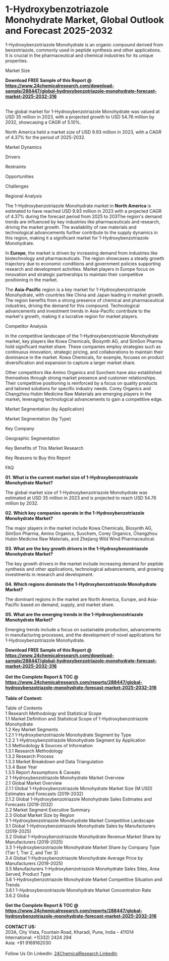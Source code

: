 <h1>1-Hydroxybenzotriazole Monohydrate Market, Global Outlook and Forecast 2025-2032</h1><p>1-Hydroxybenzotriazole Monohydrate is an organic compound derived from benzotriazole, commonly used in peptide synthesis and other applications. It is crucial in the pharmaceutical and chemical industries for its unique properties.</p><p>
Market Size</p><p>
</p><div><b>Download FREE Sample of this Report @ 
            <a href="https://www.24chemicalresearch.com/download-sample/288447/global-hydroxybenzotriazole-monohydrate-forecast-market-2025-2032-316">
            https://www.24chemicalresearch.com/download-sample/288447/global-hydroxybenzotriazole-monohydrate-forecast-market-2025-2032-316</a></b></div><br><p>The global market for 1-Hydroxybenzotriazole Monohydrate was valued at USD 35 million in 2023, with a projected growth to USD 54.76 million by 2032, showcasing a CAGR of 5.10%.</p><p>
</p><p>North America held a market size of USD 9.93 million in 2023, with a CAGR of 4.37% for the period of 2025-2032.</p><p>
Market Dynamics</p><p>
Drivers</p><p>
</p><p>
Restraints</p><p>
</p><p>
Opportunities</p><p>
</p><p>
Challenges</p><p>
</p><p>
Regional Analysis</p><p>
</p><p>The 1-Hydroxybenzotriazole Monohydrate market in <strong>North America</strong> is estimated to have reached USD 9.93 million in 2023 with a projected CAGR of 4.37% during the forecast period from 2025 to 203The region's demand trends are influenced by key industries like pharmaceuticals and research, driving the market growth. The availability of raw materials and technological advancements further contribute to the supply dynamics in this region, making it a significant market for 1-Hydroxybenzotriazole Monohydrate.</p><p>
</p><p>In <strong>Europe</strong>, the market is driven by increasing demand from industries like biotechnology and pharmaceuticals. The region showcases a steady growth trajectory due to economic conditions and government policies supporting research and development activities. Market players in Europe focus on innovation and strategic partnerships to maintain their competitive positioning in the market.</p><p>
</p><p>The <strong>Asia-Pacific</strong> region is a key market for 1-Hydroxybenzotriazole Monohydrate, with countries like China and Japan leading in market growth. The region benefits from a strong presence of chemical and pharmaceutical industries, driving the demand for this compound. Technological advancements and investment trends in Asia-Pacific contribute to the market's growth, making it a lucrative region for market players.</p><p>
Competitor Analysis</p><p>
</p><p>In the competitive landscape of the 1-Hydroxybenzotriazole Monohydrate market, key players like Kowa Chemicals, Biosynth AG, and SimSon Pharma hold significant market share. These companies employ strategies such as continuous innovation, strategic pricing, and collaborations to maintain their dominance in the market. Kowa Chemicals, for example, focuses on product diversification and expansion to capture a larger market share.</p><p>
</p><p>Other competitors like Amino Organics and Suvchem have also established themselves through strong market presence and customer relationships. Their competitive positioning is reinforced by a focus on quality products and tailored solutions for specific industry needs. Corey Organics and Changzhou Hubin Medicine Raw Materials are emerging players in the market, leveraging technological advancements to gain a competitive edge.</p><p>
Market Segmentation (by Application)</p><p>
</p><p>
Market Segmentation (by Type)</p><p>
</p><p>
Key Company</p><p>
</p><p>
Geographic Segmentation</p><p>
</p><p>
Key Benefits of This Market Research</p><p>
</p><p>
Key Reasons to Buy this Report</p><p>
</p><p>
FAQ </p><p>
<strong>01. What is the current market size of 1-Hydroxybenzotriazole Monohydrate Market?</strong></p><p>
</p><p>The global market size of 1-Hydroxybenzotriazole Monohydrate was estimated at USD 35 million in 2023 and is projected to reach USD 54.76 million by 2032.</p><p>
<strong>02. Which key companies operate in the 1-Hydroxybenzotriazole Monohydrate Market?</strong></p><p>
</p><p>The major players in the market include Kowa Chemicals, Biosynth AG, SimSon Pharma, Amino Organics, Suvchem, Corey Organics, Changzhou Hubin Medicine Raw Materials, and Zhejiang Wild Wind Pharmaceutical.</p><p>
<strong>03. What are the key growth drivers in the 1-Hydroxybenzotriazole Monohydrate Market?</strong></p><p>
</p><p>The key growth drivers in the market include increasing demand for peptide synthesis and other applications, technological advancements, and growing investments in research and development.</p><p>
<strong>04. Which regions dominate the 1-Hydroxybenzotriazole Monohydrate Market?</strong></p><p>
</p><p>The dominant regions in the market are North America, Europe, and Asia-Pacific based on demand, supply, and market share.</p><p>
<strong>05. What are the emerging trends in the 1-Hydroxybenzotriazole Monohydrate Market?</strong></p><p>
</p><p>Emerging trends include a focus on sustainable production, advancements in manufacturing processes, and the development of novel applications for 1-Hydroxybenzotriazole Monohydrate.</p><div><b>Download FREE Sample of this Report @ 
            <a href="https://www.24chemicalresearch.com/download-sample/288447/global-hydroxybenzotriazole-monohydrate-forecast-market-2025-2032-316">
            https://www.24chemicalresearch.com/download-sample/288447/global-hydroxybenzotriazole-monohydrate-forecast-market-2025-2032-316</a></b></div><br><div><b>Get the Complete Report & TOC @ 
            <a href="https://www.24chemicalresearch.com/reports/288447/global-hydroxybenzotriazole-monohydrate-forecast-market-2025-2032-316">
            https://www.24chemicalresearch.com/reports/288447/global-hydroxybenzotriazole-monohydrate-forecast-market-2025-2032-316</a></b></div><br>
            <b>Table of Content:</b><p>Table of Contents<br />
1 Research Methodology and Statistical Scope<br />
1.1 Market Definition and Statistical Scope of 1-Hydroxybenzotriazole Monohydrate<br />
1.2 Key Market Segments<br />
1.2.1 1-Hydroxybenzotriazole Monohydrate Segment by Type<br />
1.2.2 1-Hydroxybenzotriazole Monohydrate Segment by Application<br />
1.3 Methodology & Sources of Information<br />
1.3.1 Research Methodology<br />
1.3.2 Research Process<br />
1.3.3 Market Breakdown and Data Triangulation<br />
1.3.4 Base Year<br />
1.3.5 Report Assumptions & Caveats<br />
2 1-Hydroxybenzotriazole Monohydrate Market Overview<br />
2.1 Global Market Overview<br />
2.1.1 Global 1-Hydroxybenzotriazole Monohydrate Market Size (M USD) Estimates and Forecasts (2019-2032)<br />
2.1.2 Global 1-Hydroxybenzotriazole Monohydrate Sales Estimates and Forecasts (2019-2032)<br />
2.2 Market Segment Executive Summary<br />
2.3 Global Market Size by Region<br />
3 1-Hydroxybenzotriazole Monohydrate Market Competitive Landscape<br />
3.1 Global 1-Hydroxybenzotriazole Monohydrate Sales by Manufacturers (2019-2025)<br />
3.2 Global 1-Hydroxybenzotriazole Monohydrate Revenue Market Share by Manufacturers (2019-2025)<br />
3.3 1-Hydroxybenzotriazole Monohydrate Market Share by Company Type (Tier 1, Tier 2, and Tier 3)<br />
3.4 Global 1-Hydroxybenzotriazole Monohydrate Average Price by Manufacturers (2019-2025)<br />
3.5 Manufacturers 1-Hydroxybenzotriazole Monohydrate Sales Sites, Area Served, Product Type<br />
3.6 1-Hydroxybenzotriazole Monohydrate Market Competitive Situation and Trends<br />
3.6.1 1-Hydroxybenzotriazole Monohydrate Market Concentration Rate<br />
3.6.2 Globa</p><div><b>Get the Complete Report & TOC @ 
            <a href="https://www.24chemicalresearch.com/reports/288447/global-hydroxybenzotriazole-monohydrate-forecast-market-2025-2032-316">
            https://www.24chemicalresearch.com/reports/288447/global-hydroxybenzotriazole-monohydrate-forecast-market-2025-2032-316</a></b></div><br><b>CONTACT US:</b><br>
            203A, City Vista, Fountain Road, Kharadi, Pune, India - 411014<br>
            International: +1(332) 2424 294<br>
            Asia: +91 9169162030 <br><br>
            Follow Us On LinkedIn: <a href="https://www.linkedin.com/company/24chemicalresearch/">24ChemicalResearch LinkedIn</a>